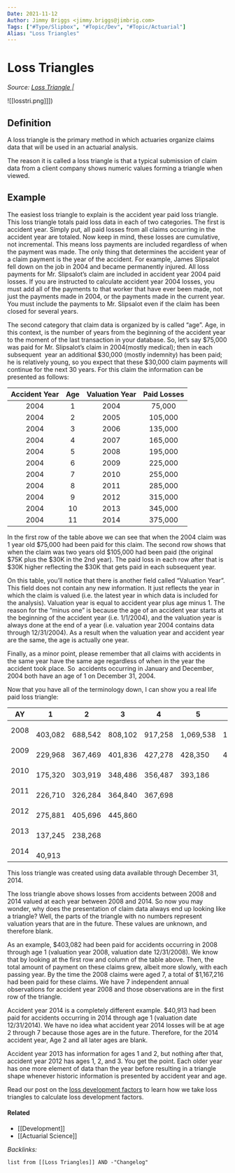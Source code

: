 ```yaml
---
Date: 2021-11-12
Author: Jimmy Briggs <jimmy.briggs@jimbrig.com>
Tags: ["#Type/Slipbox", "#Topic/Dev", "#Topic/Actuarial"]
Alias: "Loss Triangles"
---
```


# Loss Triangles

*Source: [Loss Triangle |](http://www.hbactuarial.com/274-2/)*

![[losstri.png]]])

## Definition

A loss triangle is the primary method in which actuaries organize claims data that will be used in an actuarial analysis. 

The reason it is called a loss triangle is that a typical submission of claim data from a client company shows numeric values forming a triangle when viewed.

## Example

The easiest loss triangle to explain is the accident year paid loss triangle. This loss triangle totals paid loss data in each of two categories. The first is accident year. Simply put, all paid losses from all claims occurring in the accident year are totaled. Now keep in mind, these losses are cumulative, not incremental. This means loss payments are included regardless of when the payment was made. The only thing that determines the accident year of a claim payment is the year of the accident. For example, James Slipsalot  fell down on the job in 2004 and became permanently injured. All loss payments for Mr. Slipsalot’s claim are included in accident year 2004 paid losses. If you are instructed to calculate accident year 2004 losses, you must add all of the payments to that worker that have ever been made, not just the payments made in 2004, or the payments made in the current year. You must include the payments to Mr. Slipsalot even if the claim has been closed for several years.

The second category that claim data is organized by is called “age”. Age, in this context, is the number of years from the beginning of the accident year to the moment of the last transaction in your database. So, let’s say $75,000 was paid for Mr. Slipsalot’s claim in 2004(mostly medical); then in each subsequent  year an additional $30,000 (mostly indemnity) has been paid; he is relatively young, so you expect that these $30,000 claim payments will continue for the next 30 years. For this claim the information can be presented as follows:

| Accident Year | Age | Valuation Year | Paid Losses |
| :-------------: | :---: | :--------------: | :-----------: |
| 2004          | 1   | 2004           | 75,000      |
| 2004          | 2   | 2005           | 105,000     |
| 2004          | 3   | 2006           | 135,000     |
| 2004          | 4   | 2007           | 165,000     |
| 2004          | 5   | 2008           | 195,000     |
| 2004          | 6   | 2009           | 225,000     |
| 2004          | 7   | 2010           | 255,000     |
| 2004          | 8   | 2011           | 285,000     |
| 2004          | 9   | 2012           | 315,000     |
| 2004          | 10  | 2013           | 345,000     |
| 2004          | 11  | 2014           | 375,000     |

In the first row of the table above we can see that when the 2004 claim was 1 year old $75,000 had been paid for this claim. The second row shows that when the claim was two years old $105,000 had been paid (the original $75K plus the $30K in the 2nd year). The paid loss in each row after that is $30K higher reflecting the $30K that gets paid in each subsequent year.

On this table, you’ll notice that there is another field called “Valuation Year”. This field does not contain any new information. It just reflects the year in which the claim is valued (i.e. the latest year in which data is included for the analysis). Valuation year is equal to accident year plus age minus 1. The reason for the “minus one” is because the age of an accident year starts at the beginning of the accident year (i.e. 1/1/2004), and the valuation year is always done at the end of a year (i.e. valuation year 2004 contains data through 12/31/2004). As a result when the valuation year and accident year are the same, the age is actually one year.

Finally, as a minor point, please remember that all claims with accidents in the same year have the same age regardless of when in the year the accident took place. So  accidents occurring in January and December, 2004 both have an age of 1 on December 31, 2004.

Now that you have all of the terminology down, I can show you a real life paid loss triangle:

| AY | 1              | 2             | 3             | 4             | 5             | 6             | 7             |
| :------------: | -------------- | ------------- | ------------- | ------------- | ------------- | ------------- | ------------- |
| 2008         |       403,082  |       688,542 |       808,102 |       917,258 |     1,069,538 |     1,124,462 |     1,167,216 |
| 2009         |       229,968  |       367,469 |       401,836 |       427,278 |       428,350 |       428,350 |               |
| 2010         |       175,320  |       303,919 |       348,486 |       356,487 |       393,186 |               |               |
| 2011         |       226,710  |       326,284 |       364,840 |       367,698 |               |               |               |
| 2012         |       275,881  |       405,696 |       445,860 |               |               |               |               |
| 2013         |       137,245  |       238,268 |               |               |               |               |               |
| 2014         |         40,913 |               |

This loss triangle was created using data available through December 31, 2014.

The loss triangle above shows losses from accidents between 2008 and 2014 valued at each year between 2008 and 2014. So now you may wonder, why does the presentation of claim data always end up looking like a triangle? Well, the parts of the triangle with no numbers represent valuation years that are in the future. These values are unknown, and therefore blank.

As an example, $403,082 had been paid for accidents occurring in 2008 through age 1 (valuation year 2008, valuation date 12/31/2008). We know that by looking at the first row and column of the table above. Then, the total amount of payment on these claims grew, albeit more slowly, with each passing year. By the time the 2008 claims were aged 7, a total of $1,167,216 had been paid for these claims. We have 7 independent annual observations for accident year 2008 and those observations are in the first row of the triangle.

Accident year 2014 is a completely different example. $40,913 had been paid for accidents occurring in 2014 through age 1 (valuation date 12/31/2014). We have no idea what accident year 2014 losses will be at age 2 through 7 because those ages are in the future. Therefore, for the 2014 accident year, Age 2 and all later ages are blank.

Accident year 2013 has information for ages 1 and 2, but nothing after that, accident year 2012 has ages 1, 2, and 3. You get the point. Each older year has one more element of data than the year before resulting in a triangle shape whenever historic information is presented by accident year and age.

Read our post on the [loss development factors](http://www.hbactuarial.com/loss-development-factor/ "Loss Development Factor") to learn how we take loss triangles to calculate loss development factors.

#### Related

- [[Development]]
- [[Actuarial Science]]


*Backlinks:*

```dataview
list from [[Loss Triangles]] AND -"Changelog"
```